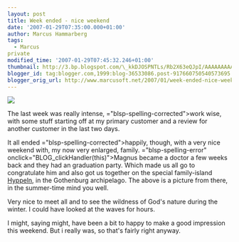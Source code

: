 ```yaml
---
layout: post
title: Week ended - nice weekend
date: '2007-01-29T07:35:00.000+01:00'
author: Marcus Hammarberg
tags:
  - Marcus
private
modified_time: '2007-01-29T07:45:32.246+01:00'
thumbnail: http://3.bp.blogspot.com/\_kkDJOSPNTLs/Rb2X63eQJpI/AAAAAAAAAEw/UmBOLRCpza4/s72-c/PICT0384.JPG
blogger_id: tag:blogger.com,1999:blog-36533086.post-917660750540573695
blogger_orig_url: http://www.marcusoft.net/2007/01/week-ended-nice-weekend.html
---
```


[<img
src="http://3.bp.blogspot.com/_kkDJOSPNTLs/Rb2X63eQJpI/AAAAAAAAAEw/UmBOLRCpza4/s400/PICT0384.JPG"
id="BLOGGER_PHOTO_ID_5025339796794386066"
style="DISPLAY: block; MARGIN: 0px auto 10px; CURSOR: hand; TEXT-ALIGN: center"
data-border="0" />](http://3.bp.blogspot.com/_kkDJOSPNTLs/Rb2X63eQJpI/AAAAAAAAAEw/UmBOLRCpza4/s1600-h/PICT0384.JPG)

<div>

The last week was really intense, <span>="blsp-spelling-corrected">work wise</span>, with some stuff
starting off at my primary customer and a review for another customer in
the last two days.

</div>



<div>

</div>



<div>

It all ended <span>="blsp-spelling-corrected">happily</span>, though, with a very nice
weekend with, my now very enlarged, family. <span>="blsp-spelling-error"
onclick="BLOG_clickHandler(this)">Magnus</span> became a doctor a few
weeks back and they had an graduation party. Which made us all go to
congratulate him and also got us together on the special family-island
[<span id="SPELLING_ERROR_3" class="blsp-spelling-error"
onclick="BLOG_clickHandler(this)">Hyppeln</span>](http://www.hyppeln.com/),
in the <span id="SPELLING_ERROR_4" class="blsp-spelling-error"
onclick="BLOG_clickHandler(this)">Gothenburg</span> <span
id="SPELLING_ERROR_5"
class="blsp-spelling-corrected">archipelago</span>. The above is a
picture from there, in the summer-time mind you well.

</div>



<div>

</div>



<div>

Very nice to meet all and to see the wildness of God's nature during the
winter. I could have looked at the waves for hours.

</div>



<div>

</div>



<div>

I might, saying might, have been a bit to happy to make a good
impression this weekend. But i really was, so <span
id="SPELLING_ERROR_6" class="blsp-spelling-corrected">that's</span>
fairly right anyway.

</div>



<div>

</div>
